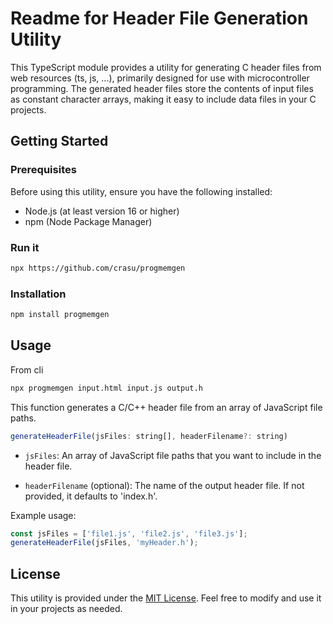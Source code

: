 # Readme for Header File Generation Utility

This TypeScript module provides a utility for generating C header files from web resources (ts, js, ...), primarily designed for use with microcontroller programming. The generated header files store the contents of input files as constant character arrays, making it easy to include data files in your C projects.

## Getting Started

### Prerequisites

Before using this utility, ensure you have the following installed:

-   Node.js (at least version 16 or higher)
-   npm (Node Package Manager)

### Run it

```bash
npx https://github.com/crasu/progmemgen
```

### Installation

```bash
npm install progmemgen
```

## Usage

From cli

```bash
npx progmemgen input.html input.js output.h
```

This function generates a C/C++ header file from an array of JavaScript file paths.

```javascript
generateHeaderFile(jsFiles: string[], headerFilename?: string)
```

-   `jsFiles`: An array of JavaScript file paths that you want to include in the header file.

-   `headerFilename` (optional): The name of the output header file. If not provided, it defaults to 'index.h'.

Example usage:

```javascript
const jsFiles = ['file1.js', 'file2.js', 'file3.js'];
generateHeaderFile(jsFiles, 'myHeader.h');
```

## License

This utility is provided under the [MIT License](LICENSE). Feel free to modify and use it in your projects as needed.
